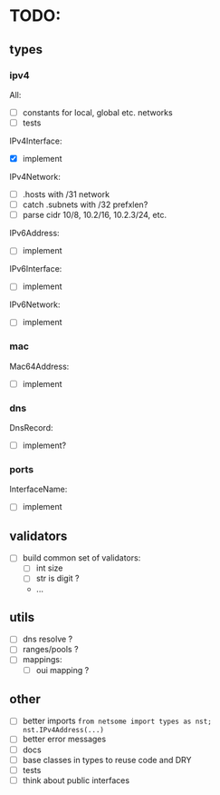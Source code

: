 # TODO:

## types

### ipv4

All:

- [ ] constants for local, global etc. networks
- [ ] tests

IPv4Interface:

- [x] implement

IPv4Network:

- [ ] .hosts with /31 network
- [ ] catch .subnets with /32 prefxlen?
- [ ] parse cidr 10/8, 10.2/16, 10.2.3/24, etc.

IPv6Address:

- [ ] implement

IPv6Interface:

- [ ] implement

IPv6Network:

- [ ] implement

### mac

Mac64Address:

- [ ] implement

### dns

DnsRecord:

- [ ] implement?

### ports

InterfaceName:

- [ ] implement

## validators

- [ ] build common set of validators:
  - [ ] int size
  - [ ] str is digit ?
  - ...

## utils

- [ ] dns resolve ?
- [ ] ranges/pools ?
- [ ] mappings:
  - [ ] oui mapping ?

## other

- [ ] better imports `from netsome import types as nst; nst.IPv4Address(...)`
- [ ] better error messages
- [ ] docs
- [ ] base classes in types to reuse code and DRY
- [ ] tests
- [ ] think about public interfaces
